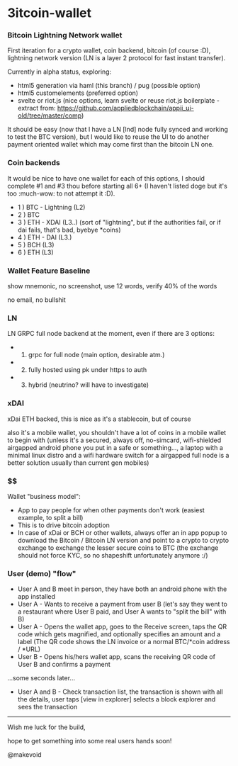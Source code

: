 # 3itcoin-wallet

### Bitcoin Lightning Network wallet

First iteration for a crypto wallet, coin backend, bitcoin (of course :D), lightning network version (LN is a layer 2 protocol for fast instant transfer).

Currently in alpha status, exploring:

- html5 generation via haml (this branch) / pug (possible option)
- html5 customelements (preferred option)
- svelte or riot.js (nice options, learn svelte or reuse riot.js boilerplate - extract from: https://github.com/appliedblockchain/appii_ui-old/tree/master/comp)

It should be easy (now that I have a LN [lnd] node fully synced and working to test the BTC version), but I would like to reuse the UI to do another payment oriented wallet which may come first than the bitcoin LN one.

### Coin backends

It would be nice to have one wallet for each of this options, I should complete #1 and #3 thou before starting all 6+ (I haven't listed doge but it's too :much-wow: to not attempt it :D).

- 1 ) BTC - Lightning (L2)
- 2 ) BTC
- 3 ) ETH - XDAI (L3..) (sort of "lightning", but if the authorities fail, or if dai fails, that's bad, byebye \*coins)
- 4 ) ETH - DAI (L3.)
- 5 ) BCH (L3)
- 6 ) ETH (L3)


### Wallet Feature Baseline

show mnemonic, no screenshot, use 12 words, verify 40% of the words

no email, no bullshit

### LN

LN GRPC full node backend at the moment, even if there are 3 options:

- 1) grpc for full node (main option, desirable atm.)  
- 2) fully hosted using pk under https to auth
- 3) hybrid (neutrino? will have to investigate)

### xDAI

xDai ETH backed, this is nice as it's a stablecoin, but of course

also it's a mobile wallet, you shouldn't have a lot of coins in a mobile wallet to begin with (unless it's a secured, always off, no-simcard, wifi-shielded airgapped android phone you put in a safe or something..., a laptop with a minimal linux distro and a wifi hardware switch for a airgapped full node is a better solution usually than current gen mobiles)

### $$

Wallet "business model":

- App to pay people for when other payments don't work (easiest example, to split a bill)
- This is to drive bitcoin adoption
- In case of xDai or BCH or other wallets, always offer an in app popup to download the Bitcoin / Bitcoin LN version and point to a crypto to crypto exchange to exchange the lesser secure coins to BTC (the exchange should not force KYC, so no shapeshift unfortunately anymore :/)

### User (demo) "flow"

- User A and B meet in person, they have both an android phone with the app installed
- User A - Wants to receive a payment from user B (let's say they went to a restaurant where User B paid, and User A wants to "split the bill" with B)
- User A - Opens the wallet app, goes to the Receive screen, taps the QR code which gets magnified, and optionally specifies an amount and a label (The QR code shows the LN invoice or a normal BTC/\*coin address / \*URL)
- User B - Opens his/hers wallet app, scans the receiving QR code of User B and confirms a payment

...some seconds later...

- User A and B - Check transaction list, the transaction is shown with all the details, user taps [view in explorer] selects a block explorer and sees the transaction

---

Wish me luck for the build,

hope to get something into some real users hands soon!

@makevoid
